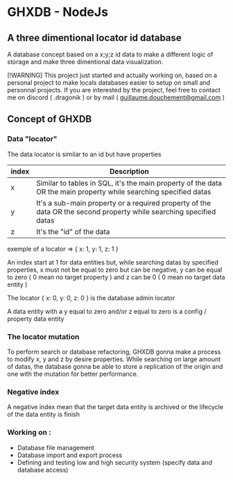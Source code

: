 # GHXDB - NodeJs
## A three dimentional locator id database

A database concept based on a x;y;z id data to make a different logic of storage and make three dimentional data visualization.

[!WARNING]
This project just started and actually working on, based on a personal project to make locals databases easier to setup on small and personnal projects. If you are interested by the project, feel free to contact me on discord ( .dragonik ) or by mail ( guillaume.douchement@gmail.com )

## Concept of GHXDB
### Data "locator"
The data locator is similar to an id but have properties

| index | Description |
| --- | --- |
| x | Similar to tables in SQL, it's the main property of the data OR the main property while searching specified datas |
| y | It's a sub-main property or a required property of the data OR the second property while searching specified datas |
| z | It's the "id" of the data |

exemple of a locator => { x: 1, y: 1, z: 1 }

An index start at 1 for data entities but, while searching datas by specified properties, x must not be equal to zero but can be negative, y can be equal to zero ( 0 mean no target property ) and z can be 0 ( 0 mean no target data entity )

The locator { x: 0, y: 0, z: 0 } is the database admin locator

A data entity with a y equal to zero and/or z equal to zero is a config / property data entity

### The locator mutation
To perform search or database refactoring, GHXDB gonna make a process to modify x, y and z by desire properties. While searching on large amount of datas, the database gonna be able to store a replication of the origin and one with the mutation for better performance.

### Negative index
A negative index mean that the target data entity is archived or the lifecycle of the data entity is finish



### Working on :
* Database file management
* Database import and export process
* Defining and testing low and high security system (specify data and database access)